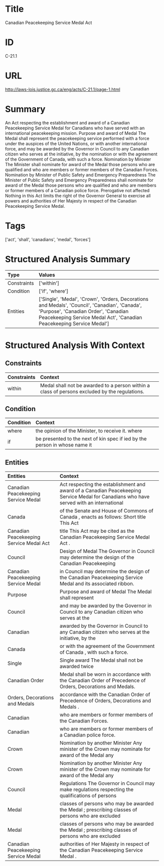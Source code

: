 # Title
Canadian Peacekeeping Service Medal Act


# ID
C-21.1

# URL
http://laws-lois.justice.gc.ca/eng/acts/C-21.1/page-1.html


# Summary
An Act respecting the establishment and award of a Canadian Peacekeeping Service Medal for Canadians who have served with an international peacekeeping mission.
Purpose and award of Medal The Medal shall represent the peacekeeping service performed with a force under the auspices of the United Nations, or with another international force, and may be awarded by the Governor in Council to any Canadian citizen who serves at the initiative, by the nomination or with the agreement of the Government of Canada, with such a force.
Nomination by Minister The Minister shall nominate for award of the Medal those persons who are qualified and who are members or former members of the Canadian Forces.
Nomination by Minister of Public Safety and Emergency Preparedness The Minister of Public Safety and Emergency Preparedness shall nominate for award of the Medal those persons who are qualified and who are members or former members of a Canadian police force.
Prerogative not affected Nothing in this Act limits the right of the Governor General to exercise all powers and authorities of Her Majesty in respect of the Canadian Peacekeeping Service Medal.


# Tags
['act', 'shall', 'canadians', 'medal', 'forces']


# Structured Analysis Summary
| Type        | Values                                                                                                                                                                                                         |
|:------------|:---------------------------------------------------------------------------------------------------------------------------------------------------------------------------------------------------------------|
| Constraints | ['within']                                                                                                                                                                                                     |
| Condition   | ['if', 'where']                                                                                                                                                                                                |
| Entities    | ['Single', 'Medal', 'Crown', 'Orders, Decorations and Medals', 'Council', 'Canadian', 'Canada', 'Purpose', 'Canadian Order', 'Canadian Peacekeeping Service Medal Act', 'Canadian Peacekeeping Service Medal'] |


# Structured Analysis With Context
 


## Constraints
| Constraints   | Context                                                                                        |
|:--------------|:-----------------------------------------------------------------------------------------------|
| within        | Medal shall not be awarded to a person within  a class of persons excluded by the regulations. |


## Condition
| Condition   | Context                                                                    |
|:------------|:---------------------------------------------------------------------------|
| where       | the opinion of the Minister, to receive it. where                          |
| if          | be presented to the next of kin spec if ied by the person in whose name it |


## Entities
| Entities                                | Context                                                                                                                                 |
|:----------------------------------------|:----------------------------------------------------------------------------------------------------------------------------------------|
| Canadian Peacekeeping Service Medal     | Act respecting the establishment and award of a Canadian Peacekeeping Service Medal for Canadians who have served with an international |
| Canada                                  | of the Senate and House of Commons of Canada , enacts as follows: Short title This Act                                                  |
| Canadian Peacekeeping Service Medal Act | title This Act may be cited as the Canadian Peacekeeping Service Medal Act  .                                                           |
| Council                                 | Design of Medal The Governor in  Council may determine the design of the Canadian Peacekeeping                                          |
| Canadian Peacekeeping Service Medal     | in Council may determine the design of the Canadian Peacekeeping Service Medal  and its associated ribbon.                              |
| Purpose                                 | Purpose and award of Medal The Medal shall represent                                                                                    |
| Council                                 | and may be awarded by the Governor in Council to any Canadian citizen who serves at the                                                 |
| Canadian                                | awarded by the Governor in Council to any Canadian citizen who serves at the initiative, by the                                         |
| Canada                                  | or with the agreement of the Government of Canada , with such a force.                                                                  |
| Single                                  | Single award The Medal shall not be awarded twice                                                                                       |
| Canadian Order                          | Medal shall be worn in accordance with the Canadian Order  of Precedence of Orders, Decorations and Medals.                             |
| Orders, Decorations and Medals          | accordance with the Canadian Order of Precedence of Orders, Decorations and Medals .                                                    |
| Canadian                                | who are members or former members of the Canadian  Forces.                                                                              |
| Canadian                                | who are members or former members of a Canadian  police force.                                                                          |
| Crown                                   | Nomination by another Minister Any minister of the  Crown may nominate for award of the Medal any                                       |
| Crown                                   | Nomination by another Minister Any minister of the  Crown may nominate for award of the Medal any                                       |
| Council                                 | Regulations The Governor in  Council may make regulations respecting the qualifications of persons                                      |
| Medal                                   | classes of persons who may be awarded the Medal ; prescribing classes of persons who are excluded                                       |
| Medal                                   | classes of persons who may be awarded the Medal ; prescribing classes of persons who are excluded                                       |
| Canadian Peacekeeping Service Medal     | authorities of Her Majesty in respect of the Canadian Peacekeeping Service Medal .                                                      |


